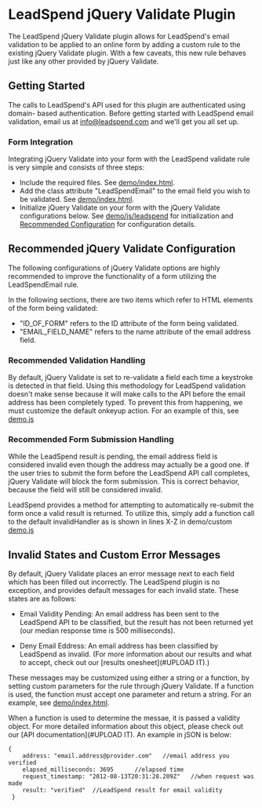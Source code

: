 LeadSpend jQuery Validate Plugin
================================

The LeadSpend jQuery Validate plugin allows for LeadSpend's email validation
to be applied to an online form by adding a custom rule to the existing
jQuery Validate plugin.  With a few caveats, this new rule behaves just like any
other provided by jQuery Validate.  

Getting Started
---------------
The calls to LeadSpend's API used for this plugin are authenticated using domain-
based authentication.  Before getting started with LeadSpend email validation,
email us at info@leadspend.com and we'll get you all set up.

### Form Integration

Integrating jQuery Validate into your form with the LeadSpend validate rule is
very simple and consists of three steps:
* Include the required files. See [demo/index.html](#).
* Add the class attribute "LeadSpendEmail" to the email field you wish to be validated. See [ demo/index.html](#).
* Initialize jQuery Validate on your form with the jQuery Validate configurations
below. See [demo/js/leadspend](#) for initialization and [Recommended Configuration](https://github.com/LeadSpend/jquery-validate-leadspend/edit/master/README.md#recommended-validation-handling) for configuration details.

Recommended jQuery Validate Configuration
-----------------------------------------

The following configurations of jQuery Validate options are highly recommended
to improve the functionality of a form utilizing the LeadSpendEmail rule.  

In the following sections, there are two items which refer to HTML elements of
the form being validated:
* "ID_OF_FORM" refers to the ID attribute of the form being validated.
* "EMAIL_FIELD_NAME" refers to the name attribute of the email address field.
	
### Recommended Validation Handling

By default, jQuery Validate is set to re-validate a field each time a keystroke
is detected in that field.  Using this methodology for LeadSpend validation
doesn't make sense because it will make calls to the API before the email
address has been completely typed.  To prevent this from happening,
we must customize the default onkeyup action.  For an example of this, see [demo.js](#)
	
### Recommended Form Submission Handling

While the LeadSpend result is pending, the email address field is considered invalid
even though the address may actually be a good one.  If the user tries to
submit the form before the LeadSpend API call completes, jQuery Validate will
block the form submission.  This is correct behavior, because the field will
still be considered invalid.

LeadSpend provides a method for attempting to automatically re-submit the form
once a valid result is returned.  To utilize this, simply add a function call
to the default invalidHandler as is shown in lines X-Z in demo/custom [demo.js](#)

Invalid States and Custom Error Messages
----------------------------------------

By default, jQuery Validate places an error message next to each field which has
been filled out incorrectly.  The LeadSpend plugin is no exception, and provides
default messages for each invalid state.  These states are as follows:

* Email Validity Pending: An email address has been sent to the LeadSpend API to be classified, but the result has not been returned yet (our median response time is
500 milliseconds).

* Deny Email Eddress: An email address has been classified by LeadSpend as invalid.
(For more information about our results and what to accept, check out our
[results onesheet](#UPLOAD IT).)

These messages may be customized using either a string or a function, by setting
custom parameters for the rule through jQuery Validate.  If a function is used,
the function must accept one parameter and return a string. For an example, see
[demo/index.html](#).
	
When a function is used to determine the messae, it is passed a validity object.
For more detailed information about this object, please check out our [API
documentation](#UPLOAD IT).  An example in jSON is below:
	
    {
		address: "email.address@provider.com"	//email address you verified
		elapsed_milliseconds: 3695		//elapsed time
		request_timestamp: "2012-08-13T20:31:28.209Z"	//when request was made
		result: "verified"	//LeadSpend result for email validity
	 }